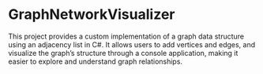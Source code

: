# GraphNetworkVisualizer
This project provides a custom implementation of a graph data structure using an adjacency list in C#. It allows users to add vertices and edges, and visualize the graph’s structure through a console application, making it easier to explore and understand graph relationships.
